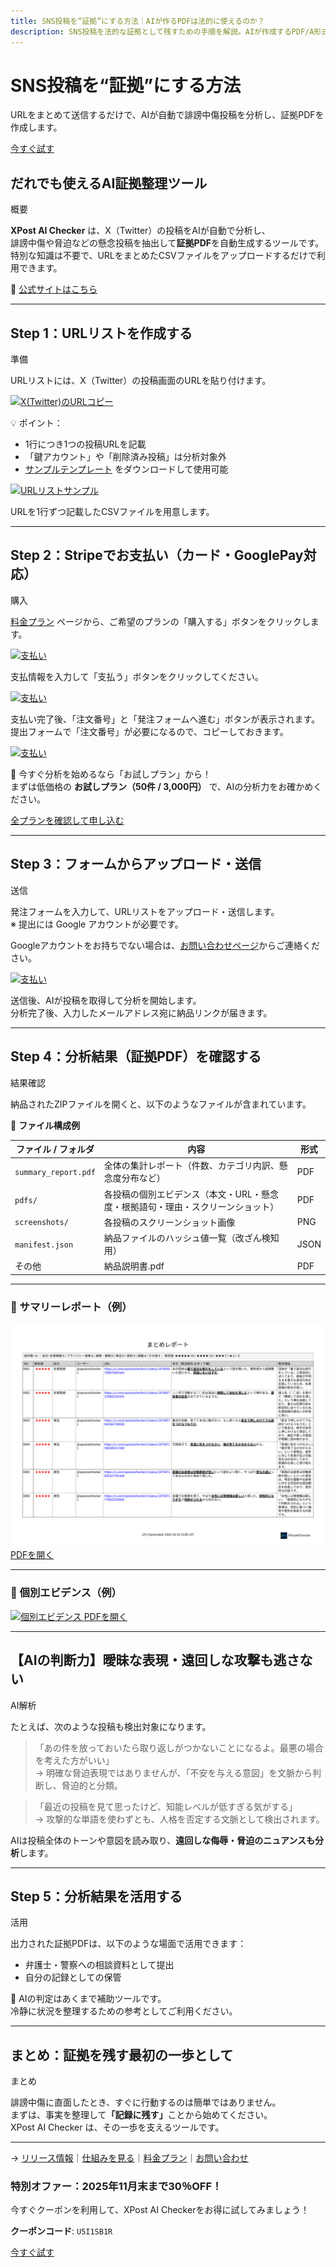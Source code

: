 ```yaml
---
title: SNS投稿を“証拠”にする方法｜AIが作るPDFは法的に使えるのか？
description: SNS投稿を法的な証拠として残すための手順を解説。AIが作成するPDF/A形式レポートの信頼性、保存形式、弁護士相談での活用方法を紹介します。
---
```

<div class="hero">
  <div class="hero__text">
    <h1>SNS投稿を“証拠”にする方法</h1>
    <p class="lead">URLをまとめて送信するだけで、AIが自動で誹謗中傷投稿を分析し、証拠PDFを作成します。</p>
    <a href="https://xpostaichecker.jp/" class="md-button--primary">今すぐ試す</a>
  </div>
</div>

## だれでも使えるAI証拠整理ツール

<div class="badge">概要</div>

<strong>XPost AI Checker</strong> は、X（Twitter）の投稿をAIが自動で分析し、<br>
誹謗中傷や脅迫などの懸念投稿を抽出して<strong>証拠PDF</strong>を自動生成するツールです。  
特別な知識は不要で、URLをまとめたCSVファイルをアップロードするだけで利用できます。

🔗 <a href="https://xpostaichecker.jp/" target="_blank" rel="noopener">公式サイトはこちら</a>

---

## Step 1：URLリストを作成する

<div class="badge">準備</div>

URLリストには、X（Twitter）の投稿画面のURLを貼り付けます。
<div class="teaser">
  <a href="/samples/x-url-copy.png" target="_blank" rel="noopener">
    <img src="/samples/x-url-copy.png" alt="X(Twitter)のURLコピー"  loading="lazy">
  </a>
</div>

💡 ポイント：

- 1行につき1つの投稿URLを記載  
- 「鍵アカウント」や「削除済み投稿」は分析対象外  
- <a href="https://xpostaichecker.jp/samples/input_urls.csv" target="_blank" rel="noopener">サンプルテンプレート</a> をダウンロードして使用可能  

<div class="teaser">
  <a href="/samples/url-list.png" target="_blank" rel="noopener">
    <img src="/samples/url-list.png" alt="URLリストサンプル" width="400" loading="lazy">
  </a>
  <p class="caption">URLを1行ずつ記載したCSVファイルを用意します。</p>
</div>

---

## Step 2：Stripeでお支払い（カード・GooglePay対応）

<div class="badge">購入</div>

<a href="https://xpostaichecker.jp/plans/" target="_blank" rel="noopener">料金プラン</a> ページから、ご希望のプランの「購入する」ボタンをクリックします。  
<div class="teaser">
  <a href="/samples/shiharai1.png" target="_blank" rel="noopener">
    <img src="/samples/shiharai1.png" alt="支払い"  loading="lazy">
  </a>
</div>

支払情報を入力して「支払う」ボタンをクリックしてください。
<div class="teaser">
  <a href="/samples/shiharai2.png" target="_blank" rel="noopener">
    <img src="/samples/shiharai2.png" alt="支払い"  loading="lazy">
  </a>
</div>

支払い完了後、「注文番号」と「発注フォームへ進む」ボタンが表示されます。  
提出フォームで「注文番号」が必要になるので、コピーしておきます。
<div class="teaser">
  <a href="/samples/shiharai3.png" target="_blank" rel="noopener">
    <img src="/samples/shiharai3.png" alt="支払い"  loading="lazy">
  </a>
</div>

🎁 今すぐ分析を始めるなら「お試しプラン」から！  
まずは低価格の <strong>お試しプラン（50件 / 3,000円）</strong> で、AIの分析力をお確かめください。

<a href="https://xpostaichecker.jp/plans/" class="md-button--primary">全プランを確認して申し込む</a>

---

## Step 3：フォームからアップロード・送信

<div class="badge">送信</div>

発注フォームを入力して、URLリストをアップロード・送信します。  
※ 提出には Google アカウントが必要です。

Googleアカウントをお持ちでない場合は、<a href="https://xpostaichecker.jp/contact/" target="_blank">お問い合わせページ</a>からご連絡ください。
<div class="teaser">
  <a href="/samples/haccyu1.png" target="_blank" rel="noopener">
    <img src="/samples/haccyu1.png" alt="支払い"  loading="lazy">
  </a>
</div>

送信後、AIが投稿を取得して分析を開始します。  
分析完了後、入力したメールアドレス宛に納品リンクが届きます。

---

## Step 4：分析結果（証拠PDF）を確認する

<div class="badge">結果確認</div>

納品されたZIPファイルを開くと、以下のようなファイルが含まれています。

📁 **ファイル構成例**

| ファイル / フォルダ | 内容 | 形式 |
|  --  |  --  |  --  |
| `summary_report.pdf` | 全体の集計レポート（件数、カテゴリ内訳、懸念度分布など） | PDF |
| `pdfs/` | 各投稿の個別エビデンス（本文・URL・懸念度・根拠語句・理由・スクリーンショット） | PDF |
| `screenshots/` | 各投稿のスクリーンショット画像 | PNG |
| `manifest.json` | 納品ファイルのハッシュ値一覧（改ざん検知用） | JSON |
| その他 | 納品説明書.pdf | PDF |

---

### 🧾 サマリーレポート（例）

<div class="teaser">
  <a href="/samples/teaser-summary.png" target="_blank" rel="noopener">
    <img src="/samples/teaser-summary.png" alt="サマリーレポートPDFのサンプル" loading="lazy">
  </a>
  <a href="/samples/summary_report.pdf" class="mini" target="_blank" rel="noopener">PDFを開く</a>
</div>

---

### 📄 個別エビデンス（例）

<div class="teaser">
  <a href="/samples/teaser-kobetsu.png" target="_blank" rel="noopener">
    <img src="/samples/teaser-kobetsu.png" alt="個別エビデンス" loading="lazy">
  </a>
  <a href="/samples/kobetsu.pdf" class="mini" target="_blank" rel="noopener">PDFを開く</a>
</div>

---

## 【AIの判断力】曖昧な表現・遠回しな攻撃も逃さない

<div class="badge">AI解析</div>

たとえば、次のような投稿も検出対象になります。

> 「あの件を放っておいたら取り返しがつかないことになるよ。最悪の場合を考えた方がいい」  
> → 明確な脅迫表現ではありませんが、「不安を与える意図」を文脈から判断し、脅迫的と分類。

> 「最近の投稿を見て思ったけど、知能レベルが低すぎる気がする」  
> → 攻撃的な単語を使わずとも、人格を否定する文脈として検出されます。

AIは投稿全体のトーンや意図を読み取り、<strong>遠回しな侮辱・脅迫のニュアンスも分析</strong>します。

---

## Step 5：分析結果を活用する

<div class="badge">活用</div>

出力された証拠PDFは、以下のような場面で活用できます：

- 弁護士・警察への相談資料として提出  
- 自分の記録としての保管  

💬 AIの判定はあくまで補助ツールです。  
冷静に状況を整理するための参考としてご利用ください。

---

## まとめ：証拠を残す最初の一歩として

<div class="badge">まとめ</div>

誹謗中傷に直面したとき、すぐに行動するのは簡単ではありません。  
まずは、事実を整理して<strong>「記録に残す」</strong>ことから始めてください。  
XPost AI Checker は、その一歩を支えるツールです。

---
→ [リリース情報](001_xpost-ai-checker-release.md)｜[仕組みを見る](002_xpost-ai-checker-how-it-works.md)｜[料金プラン](../plans.md)｜[お問い合わせ](../contact.md)

<div class="cta-block">
  <h3>特別オファー：2025年11月末まで30％OFF！</h3>
  <p>今すぐクーポンを利用して、XPost AI Checkerをお得に試してみましょう！</p>
  <p><strong>クーポンコード</strong>: <code>U5I1SB1R</code></p>
  <a href="https://xpostaichecker.jp/" class="md-button--primary">今すぐ試す</a>
</div>
